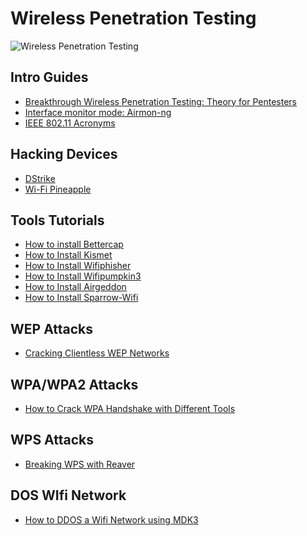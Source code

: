 # Wireless Penetration Testing
![Wireless Penetration Testing](https://www.offensive-wireless.com/wp-content/uploads/2021/09/Wireless-Attacks.png)


## Intro Guides
- [Breakthrough Wireless Penetration Testing: Theory for Pentesters](https://www.offensive-wireless.com/wireless-penetration-testing-theory/)
- [Interface monitor mode: Airmon-ng](https://www.offensive-wireless.com/interface-monitor-mode-airmon-ng/)
- [IEEE 802.11 Acronyms](https://www.offensive-wireless.com/ieee-802-11-acronyms/)

## Hacking Devices
- [DStrike]()
- [Wi-Fi Pineapple]()

## Tools Tutorials

- [How to install Bettercap](https://www.offensive-wireless.com/how-to-install-bettercap/)
- [How to Install Kismet](https://www.offensive-wireless.com/how-to-install-kismet-in-kali/)
- [How to Install Wifiphisher](https://www.offensive-wireless.com/how-to-install-wifiphisher-on-kali/)
- [How to Install Wifipumpkin3](https://www.offensive-wireless.com/how-to-install-wifipumpkin3/)
- [How to Install Airgeddon](https://www.offensive-wireless.com/how-to-install-airgeddon-on-kali-linux/)
- [How to Install Sparrow-Wifi](https://www.offensive-wireless.com/how-to-install-sparrow-wifi/)


## WEP Attacks
- [Cracking Clientless WEP Networks](https://www.offensive-wireless.com/cracking-clientless-wep-networks/)

## WPA/WPA2 Attacks
- [How to Crack WPA Handshake with Different Tools](https://www.offensive-wireless.com/how-to-crack-wpa-handshake-password/)

## WPS Attacks
- [Breaking WPS with Reaver](https://www.offensive-wireless.com/hands-on-how-to-crack-wps-with-reaver/)

## DOS WIfi Network

- [How to DDOS a Wifi Network using MDK3](https://www.offensive-wireless.com/how-to-ddos-a-wifi-network-using-mdk3/)

